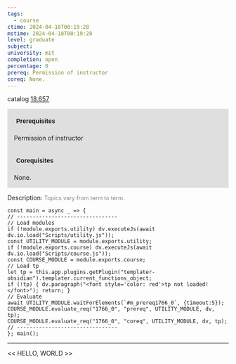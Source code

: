 ```yaml
---
tags:
  - course
ctime: 2024-04-18T00:19:28
mstime: 2024-04-18T00:19:28
level: graduate
subject: 
university: mit
completion: open
percentage: 0
prereq: Permission of instructor
coreq: None.
---
```


catalog [18.657](http://student.mit.edu/catalog/m18b.html#18.657)

<span style="display: block; padding: 15px; background-color: rgb(100, 100, 100, 0.2);"><font id="m_prereq1766_0" style="display: block; font-family: Arial, sans-serif; font-weight: bold; padding: 5px">Prerequisites</font><br><span id="prereq1766_0">Permission of instructor</span></span>
<span style="display: block; padding: 15px; background-color: rgb(100, 100, 100, 0.2);"><font id="m_coreq1766_0" style="display: block; font-family: Arial, sans-serif; font-weight: bold; padding: 5px">Corequisites</font><br><span id="coreq1766_0">None.</span></span>

<font style="">Description:</font>
<font style="color: grey; font-size: 0.8rem;">Topics vary from term to term.</font>

```dataviewjs
const main = async _ => {
// --------------------------------
// Load modules
if (!module.exports.utility) dv.executeJs(await dv.io.load("Scripts/utility.js"));
const UTILITY_MODULE = module.exports.utility;
if (!module.exports.course) dv.executeJs(await dv.io.load("Scripts/course.js"));
const COURSE_MODULE = module.exports.course;
// Load tp
let tp = this.app.plugins.getPlugin("templater-obsidian").templater.current_functions_object;
if (!tp) { dv.paragraph("<font style='color: red'>tp not loaded!</font>"); return; }
// Evaluate
await UTILITY_MODULE.waitForElements(`#m_prereq1766_0`, {timeout:5});
COURSE_MODULE.evaluate_req("1766_0", "prereq", UTILITY_MODULE, dv, tp);
COURSE_MODULE.evaluate_req("1766_0", "coreq", UTILITY_MODULE, dv, tp);
// --------------------------------
}; main();
```

---

<< HELLO, WORLD >>
